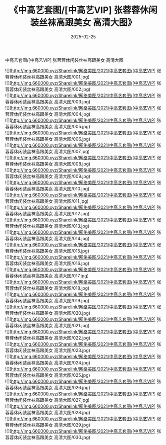 ﻿---
layout: post
title:  《中高艺套图/[中高艺VIP] 张蓉蓉休闲装丝袜高跟美女 高清大图》
date:   2025-02-25
img: http://img.660000.xyz/Sharelink/网络美图/2021/中高艺套图/[中高艺VIP] 张蓉蓉休闲装丝袜高跟美女 高清大图/000.jpg
categories: [美女, 清纯, 唯美]
---

中高艺套图/[中高艺VIP] 张蓉蓉休闲装丝袜高跟美女 高清大图

 ![](http://img.660000.xyz/Sharelink/网络美图/2021/中高艺套图/[中高艺VIP] 张蓉蓉休闲装丝袜高跟美女 高清大图/001.jpg) <br>![](http://img.660000.xyz/Sharelink/网络美图/2021/中高艺套图/[中高艺VIP] 张蓉蓉休闲装丝袜高跟美女 高清大图/002.jpg) <br>![](http://img.660000.xyz/Sharelink/网络美图/2021/中高艺套图/[中高艺VIP] 张蓉蓉休闲装丝袜高跟美女 高清大图/003.jpg) <br>![](http://img.660000.xyz/Sharelink/网络美图/2021/中高艺套图/[中高艺VIP] 张蓉蓉休闲装丝袜高跟美女 高清大图/004.jpg) <br>![](http://img.660000.xyz/Sharelink/网络美图/2021/中高艺套图/[中高艺VIP] 张蓉蓉休闲装丝袜高跟美女 高清大图/005.jpg) <br>![](http://img.660000.xyz/Sharelink/网络美图/2021/中高艺套图/[中高艺VIP] 张蓉蓉休闲装丝袜高跟美女 高清大图/006.jpg) <br>![](http://img.660000.xyz/Sharelink/网络美图/2021/中高艺套图/[中高艺VIP] 张蓉蓉休闲装丝袜高跟美女 高清大图/007.jpg) <br>![](http://img.660000.xyz/Sharelink/网络美图/2021/中高艺套图/[中高艺VIP] 张蓉蓉休闲装丝袜高跟美女 高清大图/008.jpg) <br>![](http://img.660000.xyz/Sharelink/网络美图/2021/中高艺套图/[中高艺VIP] 张蓉蓉休闲装丝袜高跟美女 高清大图/009.jpg) <br>![](http://img.660000.xyz/Sharelink/网络美图/2021/中高艺套图/[中高艺VIP] 张蓉蓉休闲装丝袜高跟美女 高清大图/010.jpg) <br>![](http://img.660000.xyz/Sharelink/网络美图/2021/中高艺套图/[中高艺VIP] 张蓉蓉休闲装丝袜高跟美女 高清大图/011.jpg) <br>![](http://img.660000.xyz/Sharelink/网络美图/2021/中高艺套图/[中高艺VIP] 张蓉蓉休闲装丝袜高跟美女 高清大图/012.jpg) <br>![](http://img.660000.xyz/Sharelink/网络美图/2021/中高艺套图/[中高艺VIP] 张蓉蓉休闲装丝袜高跟美女 高清大图/013.jpg) <br>![](http://img.660000.xyz/Sharelink/网络美图/2021/中高艺套图/[中高艺VIP] 张蓉蓉休闲装丝袜高跟美女 高清大图/014.jpg) <br>![](http://img.660000.xyz/Sharelink/网络美图/2021/中高艺套图/[中高艺VIP] 张蓉蓉休闲装丝袜高跟美女 高清大图/015.jpg) <br>![](http://img.660000.xyz/Sharelink/网络美图/2021/中高艺套图/[中高艺VIP] 张蓉蓉休闲装丝袜高跟美女 高清大图/016.jpg) <br>![](http://img.660000.xyz/Sharelink/网络美图/2021/中高艺套图/[中高艺VIP] 张蓉蓉休闲装丝袜高跟美女 高清大图/017.jpg) <br>![](http://img.660000.xyz/Sharelink/网络美图/2021/中高艺套图/[中高艺VIP] 张蓉蓉休闲装丝袜高跟美女 高清大图/018.jpg) <br>![](http://img.660000.xyz/Sharelink/网络美图/2021/中高艺套图/[中高艺VIP] 张蓉蓉休闲装丝袜高跟美女 高清大图/019.jpg) <br>![](http://img.660000.xyz/Sharelink/网络美图/2021/中高艺套图/[中高艺VIP] 张蓉蓉休闲装丝袜高跟美女 高清大图/020.jpg) <br>![](http://img.660000.xyz/Sharelink/网络美图/2021/中高艺套图/[中高艺VIP] 张蓉蓉休闲装丝袜高跟美女 高清大图/021.jpg) <br>![](http://img.660000.xyz/Sharelink/网络美图/2021/中高艺套图/[中高艺VIP] 张蓉蓉休闲装丝袜高跟美女 高清大图/022.jpg) <br>![](http://img.660000.xyz/Sharelink/网络美图/2021/中高艺套图/[中高艺VIP] 张蓉蓉休闲装丝袜高跟美女 高清大图/023.jpg) <br>![](http://img.660000.xyz/Sharelink/网络美图/2021/中高艺套图/[中高艺VIP] 张蓉蓉休闲装丝袜高跟美女 高清大图/024.jpg) <br>![](http://img.660000.xyz/Sharelink/网络美图/2021/中高艺套图/[中高艺VIP] 张蓉蓉休闲装丝袜高跟美女 高清大图/025.jpg) <br>![](http://img.660000.xyz/Sharelink/网络美图/2021/中高艺套图/[中高艺VIP] 张蓉蓉休闲装丝袜高跟美女 高清大图/026.jpg) <br>![](http://img.660000.xyz/Sharelink/网络美图/2021/中高艺套图/[中高艺VIP] 张蓉蓉休闲装丝袜高跟美女 高清大图/027.jpg) <br>![](http://img.660000.xyz/Sharelink/网络美图/2021/中高艺套图/[中高艺VIP] 张蓉蓉休闲装丝袜高跟美女 高清大图/028.jpg) <br>![](http://img.660000.xyz/Sharelink/网络美图/2021/中高艺套图/[中高艺VIP] 张蓉蓉休闲装丝袜高跟美女 高清大图/029.jpg) <br>![](http://img.660000.xyz/Sharelink/网络美图/2021/中高艺套图/[中高艺VIP] 张蓉蓉休闲装丝袜高跟美女 高清大图/030.jpg) <br>